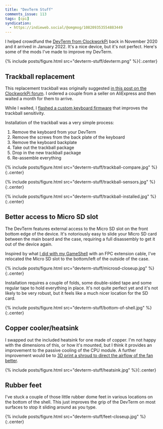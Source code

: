 ```yaml
---
title: "DevTerm Stuff"
comments_issue: 113
tags: [cpi]
syndication:
  - https://indieweb.social/@omgmog/108209353554883449
---
```


I helped crowdfund the [DevTerm from ClockworkPi](https://www.clockworkpi.com/devterm) back in November 2020 and it arrived in January 2022. It's a nice device, but it's not perfect. Here's some of the mods I've made to improve my DevTerm.

{% include posts/figure.html src="devterm-stuff/devterm.png" %}{:.center}

<!-- more -->

## Trackball replacement

This replacement trackball was originally suggested [in this post on the ClockworkPi forum](https://forum.clockworkpi.com/t/the-cheapest-keyboard-hardware-mod/7708). I ordered a couple from a seller on AliExpress and then waited a month for them to arrive.

While I waited, I [flashed a custom keyboard firmware](https://forum.clockworkpi.com/t/ive-rewritten-devterm-keyboard-trackball-firmware/7671) that improves the trackball sensitivity.

Installation of the trackball was a very simple process:

1. Remove the keyboard from your DevTerm
2. Remove the screws from the back plate of the keyboard
3. Remove the keyboard backplate
4. Take out the trackball package
5. Drop in the new trackball package
6. Re-assemble everything

{% include posts/figure.html src="devterm-stuff/trackball-compare.jpg" %}{:.center}

{% include posts/figure.html src="devterm-stuff/trackball-sensors.jpg" %}{:.center}

{% include posts/figure.html src="devterm-stuff/trackball-installed.jpg" %}{:.center}

## Better access to Micro SD slot

The DevTerm features external access to the Micro SD slot on the front bottom edge of the device. It's notoriously easy to slide your Micro SD card between the main board and the case, requiring a full disassembly to get it out of the device again.

Inspired by what [I did with my GameShell](/post/gameshell-stuff/#external-access-to-micro-sd-slot) with an FPC extension cable, I've relocated the Micro SD slot  to the bottom/left of the outside of the case.

{% include posts/figure.html src="devterm-stuff/microsd-closeup.jpg" %}{:.center}

Installation requires a couple of folds, some double-sided tape and some regular tape to hold everything in place. It's not quite perfect yet and it's not likely to be very robust, but it feels like a much nicer location for the SD card.

{% include posts/figure.html src="devterm-stuff/bottom-of-shell.jpg" %}{:.center}

## Copper cooler/heatsink

I swapped out the included heatsink for one made of copper. I'm not happy with the dimensions of this, or how it's mounted, but I think it provides an improvement to the passive cooling of the CPU module. A further improvement would be to [3D print a shroud to direct the airflow of the fan better](https://forum.clockworkpi.com/t/fan-shroud-for-devterm/7598).

{% include posts/figure.html src="devterm-stuff/heatsink.jpg" %}{:.center}

## Rubber feet

I've stuck a couple of those little rubber dome feet in various locations on the bottom of the shell. This just improves the grip of the DevTerm on most surfaces to stop it sliding around as you type.

{% include posts/figure.html src="devterm-stuff/feet-closeup.jpg" %}{:.center}
